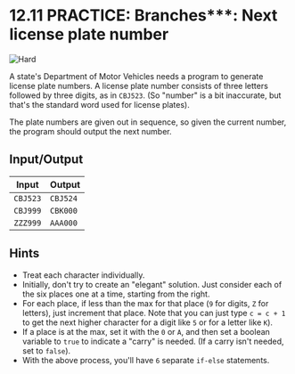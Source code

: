 # 12.11 PRACTICE: Branches***: Next license plate number
![Hard]

A state's Department of Motor Vehicles needs a program to generate license plate numbers.
A license plate number consists of three letters followed by three digits, as in `CBJ523`.
(So "number" is a bit inaccurate, but that's the standard word used for license plates).

The plate numbers are given out in sequence, so given the current number, the program should output the next number.

## Input/Output
Input | Output
--- | ---
`CBJ523` | `CBJ524`
`CBJ999` | `CBK000`
`ZZZ999` | `AAA000`

## Hints
* Treat each character individually.
* Initially, don't try to create an "elegant" solution.
Just consider each of the six places one at a time,
starting from the right.
* For each place, if less than the max for that place (`9` for digits, `Z` for letters), just increment that place.
Note that you can just type `c = c + 1` to get the next higher character for a digit like `5` or for a letter like `K`).
* If a place is at the max, set it with the `0` or `A`,
and then set a boolean variable to `true` to indicate a "carry" is needed.
(If a carry isn't needed, set to `false`).
* With the above process, you'll have `6` separate `if-else` statements.

[Hard]: https://flat.badgen.net/badge/Hard/★★★☆/red